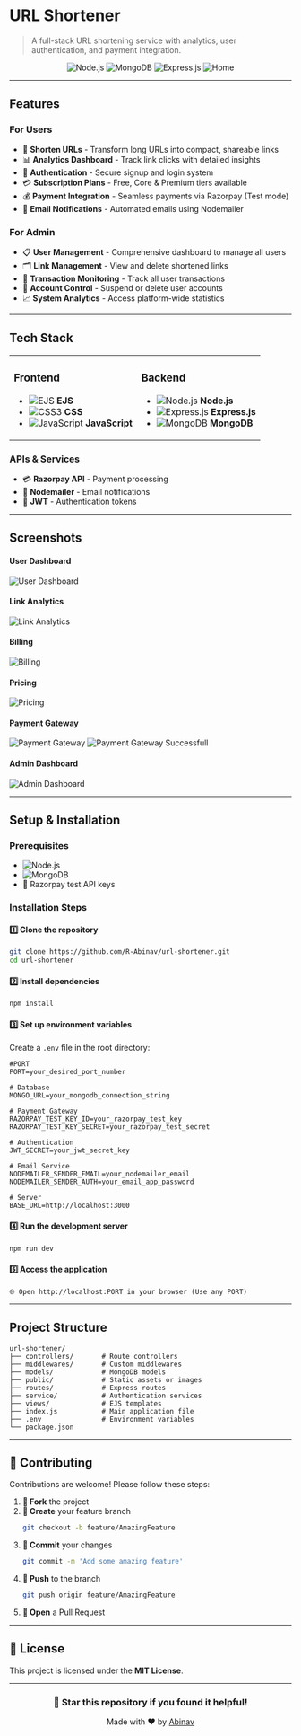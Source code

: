 # URL Shortener

> A full-stack URL shortening service with analytics, user authentication, and payment integration.

<div align="center">

![Node.js](https://img.shields.io/badge/Node.js-339933?logo=node.js&logoColor=white)
![MongoDB](https://img.shields.io/badge/MongoDB-47A248?logo=mongodb&logoColor=white)
![Express.js](https://img.shields.io/badge/Express.js-000000?logo=express&logoColor=white)
![Home](./public/documentation/home.png)

</div>

---

## Features

### **For Users**
- 🔗 **Shorten URLs** - Transform long URLs into compact, shareable links
- 📊 **Analytics Dashboard** - Track link clicks with detailed insights
- 🔐 **Authentication** - Secure signup and login system
- 💳 **Subscription Plans** - Free, Core & Premium tiers available
- 💰 **Payment Integration** - Seamless payments via Razorpay (Test mode)
- 📧 **Email Notifications** - Automated emails using Nodemailer

### **For Admin**
- 📋 **User Management** - Comprehensive dashboard to manage all users
- 🗂️ **Link Management** - View and delete shortened links
- 💸 **Transaction Monitoring** - Track all user transactions
- 🚫 **Account Control** - Suspend or delete user accounts
- 📈 **System Analytics** - Access platform-wide statistics

---

## Tech Stack

<table>
<tr>
<td>

### **Frontend**
- ![EJS](https://img.shields.io/badge/EJS-B4CA65?logo=ejs&logoColor=black) **EJS**
- ![CSS3](https://img.shields.io/badge/CSS3-1572B6?logo=css3&logoColor=white) **CSS** 
- ![JavaScript](https://img.shields.io/badge/JavaScript-F7DF1E?logo=javascript&logoColor=black) **JavaScript** 

</td>
<td>

### **Backend**
- ![Node.js](https://img.shields.io/badge/Node.js-339933?logo=node.js&logoColor=white) **Node.js** 
- ![Express.js](https://img.shields.io/badge/Express.js-000000?logo=express&logoColor=white) **Express.js** 
- ![MongoDB](https://img.shields.io/badge/MongoDB-47A248?logo=mongodb&logoColor=white) **MongoDB** 

</td>
</tr>
</table>

### **APIs & Services**
- 💳 **Razorpay API** - Payment processing
- 📧 **Nodemailer** - Email notifications  
- 🔑 **JWT** - Authentication tokens

---

## Screenshots
<h4> User Dashboard </h4>

![User Dashboard](./public/documentation/user_dashboard.png)

<h4> Link Analytics </h4>

![Link Analytics](./public/documentation/link.png)

<h4> Billing </h4>

![Billing](./public/documentation/bill.png)

<h4> Pricing </h4>

![Pricing](./public/documentation/pricing.png)

<h4> Payment Gateway </h4>

![Payment Gateway](./public/documentation/payment1.png)
![Payment Gateway Successfull](./public/documentation/payment2.png)

<h4> Admin Dashboard </h4>

![Admin Dashboard](./public/documentation/admin.png)





---

## Setup & Installation

### **Prerequisites**
- ![Node.js](https://img.shields.io/badge/Node.js-v16+-339933?logo=node.js&logoColor=white)
- ![MongoDB](https://img.shields.io/badge/MongoDB-Atlas_or_Local-47A248?logo=mongodb&logoColor=white)
- 🔑 Razorpay test API keys

### **Installation Steps**

#### 1️⃣ **Clone the repository**
```bash
git clone https://github.com/R-Abinav/url-shortener.git
cd url-shortener
```

#### 2️⃣ **Install dependencies**
```bash
npm install
```

#### 3️⃣ **Set up environment variables**
Create a `.env` file in the root directory:
```env
#PORT
PORT=your_desired_port_number

# Database
MONGO_URL=your_mongodb_connection_string

# Payment Gateway
RAZORPAY_TEST_KEY_ID=your_razorpay_test_key
RAZORPAY_TEST_KEY_SECRET=your_razorpay_test_secret

# Authentication
JWT_SECRET=your_jwt_secret_key

# Email Service
NODEMAILER_SENDER_EMAIL=your_nodemailer_email
NODEMAILER_SENDER_AUTH=your_email_app_password

# Server
BASE_URL=http://localhost:3000
```

#### 4️⃣ **Run the development server**
```bash
npm run dev
```

#### 5️⃣ **Access the application**
```text
🌐 Open http://localhost:PORT in your browser (Use any PORT)
```

---

## Project Structure

```
url-shortener/
├── controllers/       # Route controllers
├── middlewares/       # Custom middlewares
├── models/            # MongoDB models
├── public/            # Static assets or images
├── routes/            # Express routes
├── service/           # Authentication services
├── views/             # EJS templates           
├── index.js           # Main application file
├── .env               # Environment variables
└── package.json
```

---

## 🤝 Contributing

Contributions are welcome! Please follow these steps:

1. **🍴 Fork** the project
2. **🌿 Create** your feature branch 
   ```bash
   git checkout -b feature/AmazingFeature
   ```
3. **💾 Commit** your changes 
   ```bash
   git commit -m 'Add some amazing feature'
   ```
4. **🚀 Push** to the branch 
   ```bash
   git push origin feature/AmazingFeature
   ```
5. **📝 Open** a Pull Request

---

## 📄 License

This project is licensed under the **MIT License**.

---

<div align="center">

### 🌟 **Star this repository if you found it helpful!**

Made with ❤️ by [Abinav](https://github.com/R-Abinav)

</div>